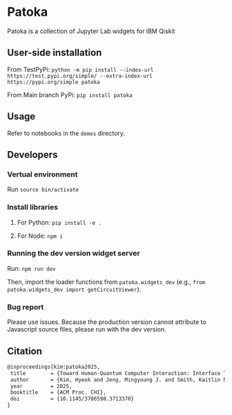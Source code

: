 # Patoka

Patoka is a collection of Jupyter Lab widgets for IBM Qiskit

## User-side installation

From TestPyPi:
`python -m pip install --index-url https://test.pypi.org/simple/ --extra-index-url https://pypi.org/simple patoka`

From Main branch PyPi:
`pip install patoka`

## Usage

Refer to notebooks in the `demos` directory.

## Developers

### Vertual environment

Run `source bin/activate`

### Install libraries

1. For Python:
 `pip install -e .`

2. For Node:
 `npm i`

### Running the dev version widget server

Run: `npm run dev`

Then, import the loader functions from `patoka.widgets_dev` (e.g., `from patoka.widgets_dev import getCircuitViewer`).

### Bug report

Please use issues. Because the production version cannot attribute to Javascript source files, please run with the dev version.

## Citation

```latex
@inproceedings{kim:patoka2025,
 title        = {Toward Human-Quantum Computer Interaction: Interface Techniques for Usable Quantum Computing},
 author       = {Kim, Hyeok and Jeng, Mingyoung J. and Smith, Kaitlin N.},
 year         = 2025,
 booktitle    = {ACM Proc. CHI},
 doi          = {10.1145/3706598.3713370}
}
```
